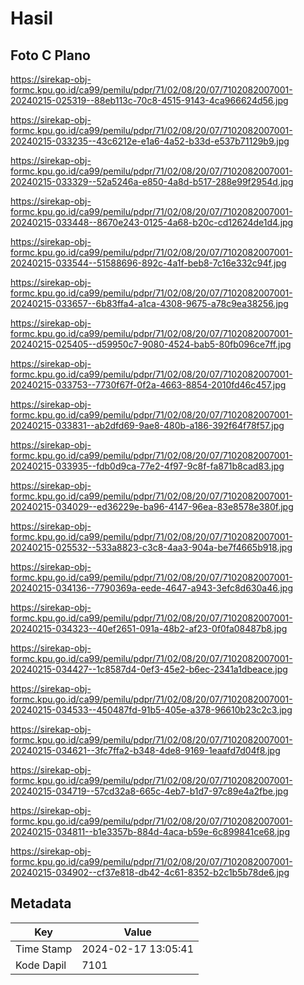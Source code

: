 # Hasil

## Foto C Plano

https://sirekap-obj-formc.kpu.go.id/ca99/pemilu/pdpr/71/02/08/20/07/7102082007001-20240215-025319--88eb113c-70c8-4515-9143-4ca966624d56.jpg

https://sirekap-obj-formc.kpu.go.id/ca99/pemilu/pdpr/71/02/08/20/07/7102082007001-20240215-033235--43c6212e-e1a6-4a52-b33d-e537b71129b9.jpg

https://sirekap-obj-formc.kpu.go.id/ca99/pemilu/pdpr/71/02/08/20/07/7102082007001-20240215-033329--52a5246a-e850-4a8d-b517-288e99f2954d.jpg

https://sirekap-obj-formc.kpu.go.id/ca99/pemilu/pdpr/71/02/08/20/07/7102082007001-20240215-033448--8670e243-0125-4a68-b20c-cd12624de1d4.jpg

https://sirekap-obj-formc.kpu.go.id/ca99/pemilu/pdpr/71/02/08/20/07/7102082007001-20240215-033544--51588696-892c-4a1f-beb8-7c16e332c94f.jpg

https://sirekap-obj-formc.kpu.go.id/ca99/pemilu/pdpr/71/02/08/20/07/7102082007001-20240215-033657--6b83ffa4-a1ca-4308-9675-a78c9ea38256.jpg

https://sirekap-obj-formc.kpu.go.id/ca99/pemilu/pdpr/71/02/08/20/07/7102082007001-20240215-025405--d59950c7-9080-4524-bab5-80fb096ce7ff.jpg

https://sirekap-obj-formc.kpu.go.id/ca99/pemilu/pdpr/71/02/08/20/07/7102082007001-20240215-033753--7730f67f-0f2a-4663-8854-2010fd46c457.jpg

https://sirekap-obj-formc.kpu.go.id/ca99/pemilu/pdpr/71/02/08/20/07/7102082007001-20240215-033831--ab2dfd69-9ae8-480b-a186-392f64f78f57.jpg

https://sirekap-obj-formc.kpu.go.id/ca99/pemilu/pdpr/71/02/08/20/07/7102082007001-20240215-033935--fdb0d9ca-77e2-4f97-9c8f-fa871b8cad83.jpg

https://sirekap-obj-formc.kpu.go.id/ca99/pemilu/pdpr/71/02/08/20/07/7102082007001-20240215-034029--ed36229e-ba96-4147-96ea-83e8578e380f.jpg

https://sirekap-obj-formc.kpu.go.id/ca99/pemilu/pdpr/71/02/08/20/07/7102082007001-20240215-025532--533a8823-c3c8-4aa3-904a-be7f4665b918.jpg

https://sirekap-obj-formc.kpu.go.id/ca99/pemilu/pdpr/71/02/08/20/07/7102082007001-20240215-034136--7790369a-eede-4647-a943-3efc8d630a46.jpg

https://sirekap-obj-formc.kpu.go.id/ca99/pemilu/pdpr/71/02/08/20/07/7102082007001-20240215-034323--40ef2651-091a-48b2-af23-0f0fa08487b8.jpg

https://sirekap-obj-formc.kpu.go.id/ca99/pemilu/pdpr/71/02/08/20/07/7102082007001-20240215-034427--1c8587d4-0ef3-45e2-b6ec-2341a1dbeace.jpg

https://sirekap-obj-formc.kpu.go.id/ca99/pemilu/pdpr/71/02/08/20/07/7102082007001-20240215-034533--450487fd-91b5-405e-a378-96610b23c2c3.jpg

https://sirekap-obj-formc.kpu.go.id/ca99/pemilu/pdpr/71/02/08/20/07/7102082007001-20240215-034621--3fc7ffa2-b348-4de8-9169-1eaafd7d04f8.jpg

https://sirekap-obj-formc.kpu.go.id/ca99/pemilu/pdpr/71/02/08/20/07/7102082007001-20240215-034719--57cd32a8-665c-4eb7-b1d7-97c89e4a2fbe.jpg

https://sirekap-obj-formc.kpu.go.id/ca99/pemilu/pdpr/71/02/08/20/07/7102082007001-20240215-034811--b1e3357b-884d-4aca-b59e-6c899841ce68.jpg

https://sirekap-obj-formc.kpu.go.id/ca99/pemilu/pdpr/71/02/08/20/07/7102082007001-20240215-034902--cf37e818-db42-4c61-8352-b2c1b5b78de6.jpg


## Metadata

| Key        | Value               |
| ---------- | ------------------- |
| Time Stamp | 2024-02-17 13:05:41 |
| Kode Dapil | 7101                |



